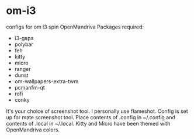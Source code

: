 # om-i3
configs for om i3 spin
OpenMandriva Packages required:
- i3-gaps
- polybar
- feh
- kitty
- micro
- ranger
- dunst
- om-wallpapers-extra-twm
- pcmanfm-qt
- rofi
- conky

It's your choice of screenshot tool. I personally use flameshot. Config is set up for mate screenshot tool.
Place contents of .config in ~/.config and contents of .local in ~/.local. Kitty and Micro have been themed with OpenMandriva colors.


